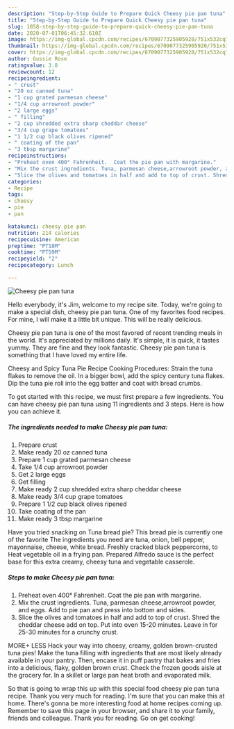 ```yaml
---
description: "Step-by-Step Guide to Prepare Quick Cheesy pie pan tuna"
title: "Step-by-Step Guide to Prepare Quick Cheesy pie pan tuna"
slug: 1858-step-by-step-guide-to-prepare-quick-cheesy-pie-pan-tuna
date: 2020-07-01T06:45:32.610Z
image: https://img-global.cpcdn.com/recipes/6709077325905920/751x532cq70/cheesy-pie-pan-tuna-recipe-main-photo.jpg
thumbnail: https://img-global.cpcdn.com/recipes/6709077325905920/751x532cq70/cheesy-pie-pan-tuna-recipe-main-photo.jpg
cover: https://img-global.cpcdn.com/recipes/6709077325905920/751x532cq70/cheesy-pie-pan-tuna-recipe-main-photo.jpg
author: Gussie Rose
ratingvalue: 3.8
reviewcount: 12
recipeingredient:
- " crust"
- "20 oz canned tuna"
- "1 cup grated parmesan cheese"
- "1/4 cup arrowroot powder"
- "2 large eggs"
- " filling"
- "2 cup shredded extra sharp cheddar cheese"
- "3/4 cup grape tomatoes"
- "1 1/2 cup black olives ripened"
- " coating of the pan"
- "3 tbsp margarine"
recipeinstructions:
- "Preheat oven 400° Fahrenheit.  Coat the pie pan with margarine."
- "Mix the crust ingredients. Tuna, parmesan cheese,arrowroot powder, and eggs. Add to pie pan and press into bottom and sides."
- "Slice the olives and tomatoes in half and add to top of crust. Shred the cheddar cheese add on top. Put into oven 15-20 minutes. Leave in for 25-30 minutes for a crunchy crust."
categories:
- Recipe
tags:
- cheesy
- pie
- pan

katakunci: cheesy pie pan 
nutrition: 214 calories
recipecuisine: American
preptime: "PT18M"
cooktime: "PT59M"
recipeyield: "2"
recipecategory: Lunch

---
```



![Cheesy pie pan tuna](https://img-global.cpcdn.com/recipes/6709077325905920/751x532cq70/cheesy-pie-pan-tuna-recipe-main-photo.jpg)

Hello everybody, it's Jim, welcome to my recipe site. Today, we're going to make a special dish, cheesy pie pan tuna. One of my favorites food recipes. For mine, I will make it a little bit unique. This will be really delicious.

Cheesy pie pan tuna is one of the most favored of recent trending meals in the world. It's appreciated by millions daily. It's simple, it is quick, it tastes yummy. They are fine and they look fantastic. Cheesy pie pan tuna is something that I have loved my entire life.

Cheesy and Spicy Tuna Pie Recipe Cooking Procedures: Strain the tuna flakes to remove the oil. In a bigger bowl, add the spicy century tuna flakes. Dip the tuna pie roll into the egg batter and coat with bread crumbs.


To get started with this recipe, we must first prepare a few ingredients. You can have cheesy pie pan tuna using 11 ingredients and 3 steps. Here is how you can achieve it.

<!--inarticleads1-->

##### The ingredients needed to make Cheesy pie pan tuna:

1. Prepare  crust
1. Make ready 20 oz canned tuna
1. Prepare 1 cup grated parmesan cheese
1. Take 1/4 cup arrowroot powder
1. Get 2 large eggs
1. Get  filling
1. Make ready 2 cup shredded extra sharp cheddar cheese
1. Make ready 3/4 cup grape tomatoes
1. Prepare 1 1/2 cup black olives ripened
1. Take  coating of the pan
1. Make ready 3 tbsp margarine


Have you tried snacking on Tuna bread pie? This bread pie is currently one of the favorite The ingredients you need are tuna, onion, bell pepper, mayonnaise, cheese, white bread. Freshly cracked black peppercorns, to Heat vegetable oil in a frying pan. Prepared Alfredo sauce is the perfect base for this extra creamy, cheesy tuna and vegetable casserole. 

<!--inarticleads2-->

##### Steps to make Cheesy pie pan tuna:

1. Preheat oven 400° Fahrenheit.  Coat the pie pan with margarine.
1. Mix the crust ingredients. Tuna, parmesan cheese,arrowroot powder, and eggs. Add to pie pan and press into bottom and sides.
1. Slice the olives and tomatoes in half and add to top of crust. Shred the cheddar cheese add on top. Put into oven 15-20 minutes. Leave in for 25-30 minutes for a crunchy crust.


MORE+ LESS Hack your way into cheesy, creamy, golden brown-crusted tuna pies! Make the tuna filling with ingredients that are most likely already available in your pantry. Then, encase it in puff pastry that bakes and fries into a delicious, flaky, golden brown crust. Check the frozen goods aisle at the grocery for. In a skillet or large pan heat broth and evaporated milk. 

So that is going to wrap this up with this special food cheesy pie pan tuna recipe. Thank you very much for reading. I'm sure that you can make this at home. There's gonna be more interesting food at home recipes coming up. Remember to save this page in your browser, and share it to your family, friends and colleague. Thank you for reading. Go on get cooking!
